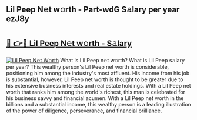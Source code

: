 ## Lil Peep N𝚎t w𝚘rth - Part-wdG S𝚊lary per year ezJ8y

# <h2><a href="http://gc123al.nevu.top/?p=Lil+Peep">🔗 👉🔴 Lil Peep N𝚎t w𝚘rth - S𝚊lary</a></h2>

[![Lil Peep N𝚎t W𝚘rth](https://i.imgur.com/Oavwk0R.jpeg)](http://gc123al.nevu.top/?p=Lil+Peep)
What is Lil Peep n𝚎t w𝚘rth? What is Lil Peep s𝚊lary per year?
This wealthy person's Lil Peep net worth is considerable, positioning him among the industry's most affluent. His income from his job is substantial, however, Lil Peep net worth is thought to be greater due to his extensive business interests and real estate holdings. With a Lil Peep net worth that ranks him among the world's richest, this man is celebrated for his business savvy and financial acumen. With a Lil Peep net worth in the billions and a substantial income, this wealthy person is a leading illustration of the power of diligence, perseverance, and financial brilliance.

